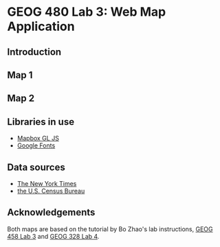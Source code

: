 # GEOG 480 Lab 3: Web Map Application

## Introduction

## Map 1

## Map 2

## Libraries in use

- [Mapbox GL JS](https://docs.mapbox.com/mapbox-gl-js/api/)
- [Google Fonts](https://fonts.google.com/)

## Data sources

- [The New York Times](https://github.com/nytimes/covid-19-data/blob/43d32dde2f87bd4dafbb7d23f5d9e878124018b8/live/us-counties.csv)
- [the U.S. Census Bureau](https://data.census.gov/cedsci/table?g=0100000US.050000&d=ACS%205-Year%20Estimates%20Data%20Profiles&tid=ACSDP5Y2018.DP05&hidePreview=true)

## Acknowledgements

Both maps are based on the tutorial by Bo Zhao's lab instructions, [GEOG 458 Lab 3](https://github.com/jakobzhao/geog458/tree/master/labs/lab03) and [GEOG 328 Lab 4](https://github.com/jakobzhao/geog328/tree/main/labs/lab04).

